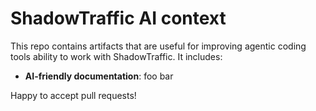 # ShadowTraffic AI context

This repo contains artifacts that are useful for improving agentic coding tools ability to work with ShadowTraffic. It includes:

- **AI-friendly documentation**: foo bar

Happy to accept pull requests!